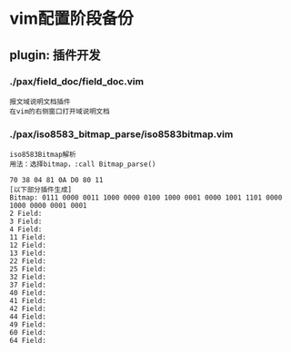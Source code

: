 # vim配置阶段备份

## plugin: 插件开发
### ./pax/field_doc/field_doc.vim
	报文域说明文档插件
	在vim的右侧窗口打开域说明文档

### ./pax/iso8583_bitmap_parse/iso8583bitmap.vim
	iso8583Bitmap解析
	用法：选择bitmap，:call Bitmap_parse()
	
	70 38 04 81 0A D0 80 11
	[以下部分插件生成]
	Bitmap: 0111 0000 0011 1000 0000 0100 1000 0001 0000 1001 1101 0000 1000 0000 0001 0001 
	2 Field: 
	3 Field: 
	4 Field: 
	11 Field: 
	12 Field: 
	13 Field: 
	22 Field: 
	25 Field: 
	32 Field: 
	37 Field: 
	40 Field: 
	41 Field: 
	42 Field: 
	44 Field: 
	49 Field: 
	60 Field: 
	64 Field: 

